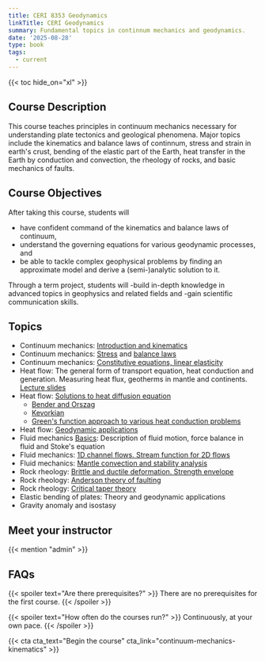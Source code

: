 ```yaml
---
title: CERI 8353 Geodynamics
linkTitle: CERI Geodynamics
summary: Fundamental topics in continnum mechanics and geodynamics.
date: '2025-08-28'
type: book
tags:
  - current
---
```


<!-- {{< figure src="featured.jpg" >}} -->

{{< toc hide_on="xl" >}}

## Course Description

This course teaches principles in continuum mechanics necessary for understanding plate tectonics and geological phenomena. Major topics include the kinematics and balance laws of continnum, stress and strain in earth's crust, bending of the elastic part of the Earth, heat transfer in the Earth by conduction and convection, the rheology of rocks, and basic mechanics of faults.


## Course Objectives

After taking this course, students will
- have confident command of the kinematics and balance laws of continuum,
- understand the governing equations for various geodynamic processes, and
- be able to tackle complex geophysical problems by finding an approximate model and derive a (semi-)analytic solution to it.

Through a term project, students will 
-build in-depth knowledge in advanced topics in geophysics and related fields and
-gain scientific communication skills.

## Topics
<!--Fundamental {{<hl>}}Python programming skills{{</hl>}}-->
- Continuum mechanics: [Introduction and kinematics](/uploads/geodynamics/ContinuumMechanics-Kinematics.pdf)
- Continuum mechanics: [Stress](/uploads/geodynamics/ContinuumMechanics-Stress.pdf) and [balance laws](/uploads/geodynamics/ContinuumMechanics-BalanceLaws.pdf)
- Continuum mechanics: [Constitutive equations, linear elasticity](/uploads/geodynamics/ContinuumMechanics-ConstitutiveRelation.pdf)
- Heat flow: The general form of transport equation, heat conduction and generation. Measuring heat flux, geotherms in mantle and continents. [Lecture slides](/uploads/geodynamics/HeatTransfer-HeatEnergy.pdf)
- Heat flow: [Solutions to heat diffusion equation](/uploads/geodynamics/HeatTransfer-HeatConduction.pdf)
  - [Bender and Orszag](/uploads/geodynamics/HeatTransfer-BenderOrszag.pdf)
  - [Kevorkian](/uploads/geodynamics/HeatTransfer-Kevorkian.pdf)
  - [Green's function approach to various heat conduction problems](/uploads/geodynamics/HeatTransfer-PDEPrimer.pdf)
- Heat flow: [Geodynamic applications](/uploads/geodynamics/HeatTransfer-GeodynamicApplications.pdf)
- Fluid mechanics [Basics](/uploads/geodynamics/FluidMechanics-Basics.pdf): Description of fluid motion, force balance in fluid and Stoke's equation
- Fluid mechanics: [1D channel flows. Stream function for 2D flows](/uploads/geodynamics/FluidMechanics-1DFlows-StreamFunction.pdf)
- Fluid mechanics: [Mantle convection and stability analysis](/uploads/geodynamics/FluidMechanics-ElementaryStabilityAnalysis.pdf)
- Rock rheology: [Brittle and ductile deformation. Strength envelope](/uploads/geodynamics/Rheology-Brittle-Ductile-YSE.pdf)
- Rock rheology: [Anderson theory of faulting ](/uploads/geodynamics/Rheology-Faulting.pdf)
- Rock rheology: [Critical taper theory](/uploads/geodynamics/Rheology-CritialTaper.pdf)
- Elastic bending of plates: Theory and geodynamic applications
- Gravity anomaly and isostasy

<!--
## Courses in this program

{{< list_children >}}
-->
## Meet your instructor

{{< mention "admin" >}}

## FAQs

{{< spoiler text="Are there prerequisites?" >}}
There are no prerequisites for the first course.
{{< /spoiler >}}

{{< spoiler text="How often do the courses run?" >}}
Continuously, at your own pace.
{{< /spoiler >}}

{{< cta cta_text="Begin the course" cta_link="continuum-mechanics-kinematics" >}}
